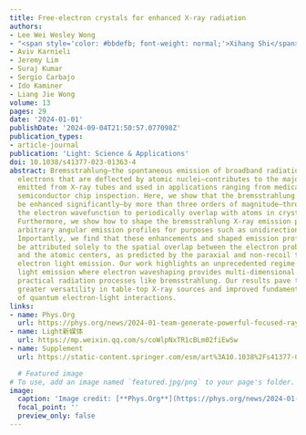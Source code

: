 ```yaml
---
title: Free-electron crystals for enhanced X-ray radiation
authors:
- Lee Wei Wesley Wong
- "<span style='color: #bbdefb; font-weight: normal;'>Xihang Shi</span>"
- Aviv Karnieli
- Jeremy Lim
- Suraj Kumar
- Sergio Carbajo
- Ido Kaminer
- Liang Jie Wong
volume: 13
pages: 29
date: '2024-01-01'
publishDate: '2024-09-04T21:50:57.077098Z'
publication_types:
- article-journal
publication: 'Light: Science & Applications'
doi: 10.1038/s41377-023-01363-4
abstract: Bremsstrahlung—the spontaneous emission of broadband radiation from free
  electrons that are deflected by atomic nuclei—contributes to the majority of X-rays
  emitted from X-ray tubes and used in applications ranging from medical imaging to
  semiconductor chip inspection. Here, we show that the bremsstrahlung intensity can
  be enhanced significantly—by more than three orders of magnitude—through shaping
  the electron wavefunction to periodically overlap with atoms in crystalline materials.
  Furthermore, we show how to shape the bremsstrahlung X-ray emission pattern into
  arbitrary angular emission profiles for purposes such as unidirectionality and multi-directionality.
  Importantly, we find that these enhancements and shaped emission profiles cannot
  be attributed solely to the spatial overlap between the electron probability distribution
  and the atomic centers, as predicted by the paraxial and non-recoil theory for free
  electron light emission. Our work highlights an unprecedented regime of free electron
  light emission where electron waveshaping provides multi-dimensional control over
  practical radiation processes like bremsstrahlung. Our results pave the way towards
  greater versatility in table-top X-ray sources and improved fundamental understanding
  of quantum electron-light interactions.
links:
- name: Phys.Org
  url: https://phys.org/news/2024-01-team-generate-powerful-focused-rays.html
- name: Light新媒体
  url: https://mp.weixin.qq.com/s/coWlpNxTR1cBLm02fiEwSw
- name: Supplement
  url: https://static-content.springer.com/esm/art%3A10.1038%2Fs41377-023-01363-4/MediaObjects/41377_2023_1363_MOESM1_ESM.pdf

  # Featured image
# To use, add an image named `featured.jpg/png` to your page's folder.
image:
  caption: 'Image credit: [**Phys.Org**](https://phys.org/news/2024-01-team-generate-powerful-focused-rays.html)'
  focal_point: ''
  preview_only: false
---
```


